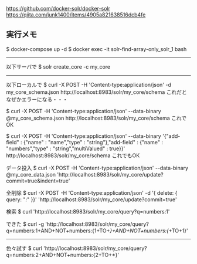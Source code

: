 https://github.com/docker-solr/docker-solr
https://qiita.com/junk1400/items/4905a821638516dcb4fe

## 実行メモ
$ docker-compose up -d
$ docker exec -it solr-find-array-only_solr_1 bash

---
以下サーバで
$ solr create_core -c my_core

---
以下ローカルで
$ curl -X POST -H 'Content-type:application/json' -d my_core_schema.json http://localhost:8983/solr/my_core/schema
これだとなぜかエラーになる・・・

$ curl -X POST -H 'Content-type:application/json' --data-binary @my_core_schema.json http://localhost:8983/solr/my_core/schema
これでOK

$ curl -X POST -H 'Content-type:application/json' --data-binary '{"add-field" : {"name" : "name","type" : "string"},"add-field" : {"name" : "numbers","type" : "string","multiValued" : true}}' http://localhost:8983/solr/my_core/schema
これでもOK

データ投入
$ curl -X POST -H 'Content-type:application/json' --data-binary @my_core_data.json 'http://localhost:8983/solr/my_core/update?commit=true&indent=true'

全削除
$ curl -X POST -H 'Content-type:application/json' -d '{ delete: { query: "*:*" }}' 'http://localhost:8983/solr/my_core/update?commit=true'

検索
$ curl 'http://localhost:8983/solr/my_core/query?q=numbers:1'


できた
$ curl -g 'http://localhost:8983/solr/my_core/query?q=numbers:1+AND+NOT+numbers:{1+TO+*}+AND+NOT+numbers:{*+TO+1}'  




---
色々試す
$ curl 'http://localhost:8983/solr/my_core/query?q=numbers:2+AND+NOT+numbers:{2+TO+*}'


